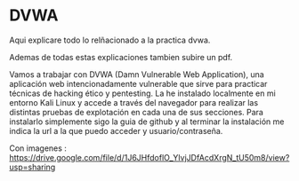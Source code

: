# DVWA

Aqui explicare todo lo relñacionado a la practica dvwa.

Ademas de todas estas explicaciones tambien subire un pdf.

Vamos a trabajar con DVWA (Damn Vulnerable Web Application), una aplicación web intencionadamente vulnerable que sirve para practicar técnicas de hacking ético y pentesting. La he instalado localmente en mi entorno Kali Linux y accede a través del navegador para realizar las distintas pruebas de explotación en cada una de sus secciones.
Para instalarlo simplemente sigo la guia de github y al terminar la instalación me indica la url a la que puedo acceder y usuario/contraseña.


Con imagenes : https://drive.google.com/file/d/1J6JHfdoflO_YlvjJDfAcdXrgN_tU50m8/view?usp=sharing
